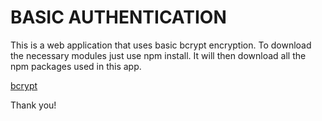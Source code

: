 # BASIC AUTHENTICATION 

This is a web application that uses basic bcrypt encryption.
To download the necessary modules just use npm install. It will then download all the npm packages used in this app.

[bcrypt](https://www.npmjs.com/package/bcrypt)

Thank you!